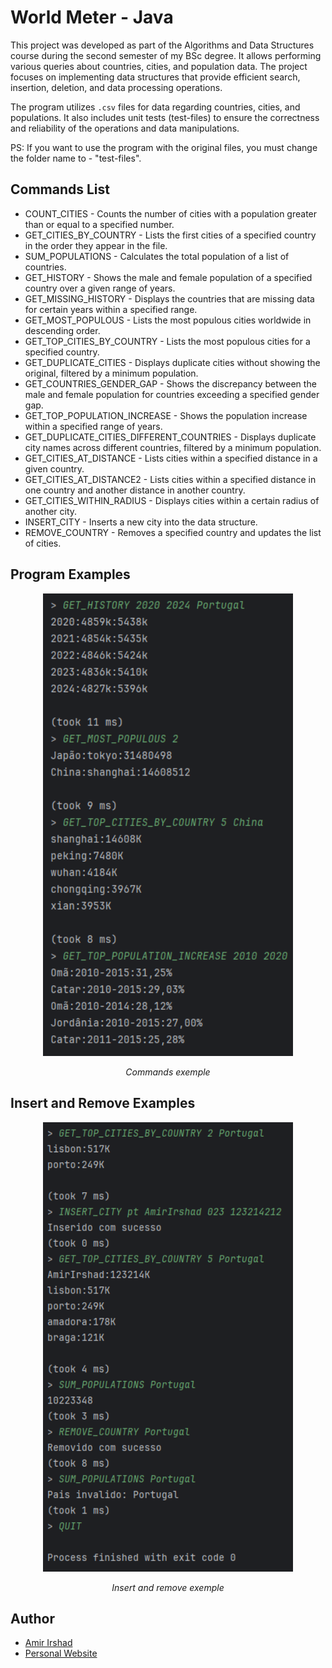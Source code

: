 # World Meter - Java

This project was developed as part of the Algorithms and Data Structures course during the second semester of my BSc degree. It allows performing various queries about countries, cities, and population data. The project focuses on implementing data structures that provide efficient search, insertion, deletion, and data processing operations.

The program utilizes `.csv` files for data regarding countries, cities, and populations. It also includes unit tests (test-files) to ensure the correctness and reliability of the operations and data manipulations.

PS: If you want to use the program with the original files, you must change the folder name to - "test-files".

## Commands List

- COUNT_CITIES - Counts the number of cities with a population greater than or equal to a specified number.
- GET_CITIES_BY_COUNTRY - Lists the first cities of a specified country in the order they appear in the file.
- SUM_POPULATIONS - Calculates the total population of a list of countries.
- GET_HISTORY - Shows the male and female population of a specified country over a given range of years.
- GET_MISSING_HISTORY - Displays the countries that are missing data for certain years within a specified range.
- GET_MOST_POPULOUS - Lists the most populous cities worldwide in descending order.
- GET_TOP_CITIES_BY_COUNTRY - Lists the most populous cities for a specified country.
- GET_DUPLICATE_CITIES - Displays duplicate cities without showing the original, filtered by a minimum population.
- GET_COUNTRIES_GENDER_GAP - Shows the discrepancy between the male and female population for countries exceeding a specified gender gap.
- GET_TOP_POPULATION_INCREASE - Shows the population increase within a specified range of years.
- GET_DUPLICATE_CITIES_DIFFERENT_COUNTRIES - Displays duplicate city names across different countries, filtered by a minimum population.
- GET_CITIES_AT_DISTANCE - Lists cities within a specified distance in a given country.
- GET_CITIES_AT_DISTANCE2 - Lists cities within a specified distance in one country and another distance in another country.
- GET_CITIES_WITHIN_RADIUS - Displays cities within a certain radius of another city.
- INSERT_CITY - Inserts a new city into the data structure.
- REMOVE_COUNTRY - Removes a specified country and updates the list of cities.

## Program Examples

<div style="text-align: center;">
    <img src="images/image1.png" alt="Commands Exemple" width="400"/>
    <p><em>Commands exemple</em></p>
</div>

## Insert and Remove Examples

<div style="text-align: center;">
    <img src="images/image2.png" alt="Insert and Remove Exemple" width="400"/>
    <p><em>Insert and remove exemple</em></p>
</div>

## Author

- <a href="https://github.com/amirajij" target="_blank">Amir Irshad</a>
- <a href="https://amirajij.github.io/" target="_blank">Personal Website</a>
